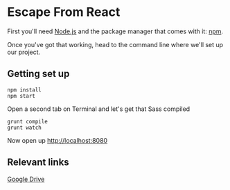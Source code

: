 # Escape From React

First you'll need [Node.js](https://nodejs.org) and the package manager
that comes with it: [npm](https://www.npmjs.com/).

Once you've got that working, head to the command line where we'll set
up our project.

## Getting set up

```
npm install
npm start
```
Open a second tab on Terminal and let's get that Sass compiled
```
grunt compile
grunt watch
```

Now open up [http://localhost:8080](http://localhost:8080)


## Relevant links
[Google Drive](https://drive.google.com/open?id=1LTurFrHkaDvWLD-6gtWXgFCblgr59IAV2qLE7_VW_kI)
